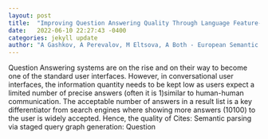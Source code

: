 ```yaml
---
layout: post
title:  "Improving Question Answering Quality Through Language Feature-Based SPARQL Query Candidate Validation"
date:   2022-06-10 22:27:43 -0400
categories: jekyll update
author: "A Gashkov, A Perevalov, M Eltsova, A Both - European Semantic Web Conference, 2022"
---
```

Question Answering systems are on the rise and on their way to become one of the standard user interfaces. However, in conversational user interfaces, the information quantity needs to be kept low as users expect a limited number of precise answers (often it is 1)similar to human-human communication. The acceptable number of answers in a result list is a key differentiator from search engines where showing more answers (10100) to the user is widely accepted. Hence, the quality of  Cites: Semantic parsing via staged query graph generation: Question